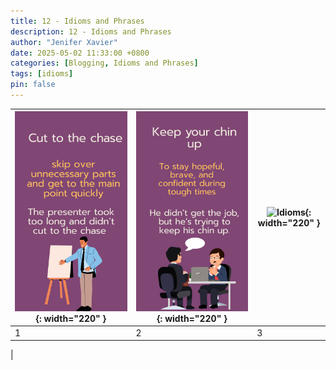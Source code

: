 ```yaml
---
title: 12 - Idioms and Phrases
description: 12 - Idioms and Phrases
author: "Jenifer Xavier"
date: 2025-05-02 11:33:00 +0800
categories: [Blogging, Idioms and Phrases]
tags: [idioms]
pin: false
---
```


| ![Idioms](/assets/img/12-idioms-and-phrases/1.png){: width="220" } | ![Idioms](/assets/img/12-idioms-and-phrases/2.png){: width="220" } | ![Idioms](/assets/img/21-idioms-and-phrases/3.png){: width="220" } |
| ----------------------------------------------------------------- | ----------------------------------------------------------------- | ----------------------------------------------------------------- |
| 1                                                                 | 2                                                                 | 3                                                                 |

|

